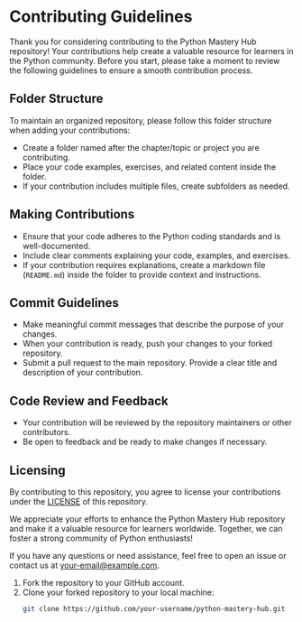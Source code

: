 # Contributing Guidelines

Thank you for considering contributing to the Python Mastery Hub repository! Your contributions help create a valuable resource for learners in the Python community. Before you start, please take a moment to review the following guidelines to ensure a smooth contribution process.

## Folder Structure

To maintain an organized repository, please follow this folder structure when adding your contributions:

- Create a folder named after the chapter/topic or project you are contributing.
- Place your code examples, exercises, and related content inside the folder.
- If your contribution includes multiple files, create subfolders as needed.

## Making Contributions

- Ensure that your code adheres to the Python coding standards and is well-documented.
- Include clear comments explaining your code, examples, and exercises.
- If your contribution requires explanations, create a markdown file (`README.md`) inside the folder to provide context and instructions.

## Commit Guidelines

- Make meaningful commit messages that describe the purpose of your changes.
- When your contribution is ready, push your changes to your forked repository.
- Submit a pull request to the main repository. Provide a clear title and description of your contribution.

## Code Review and Feedback

- Your contribution will be reviewed by the repository maintainers or other contributors.
- Be open to feedback and be ready to make changes if necessary.

## Licensing

By contributing to this repository, you agree to license your contributions under the [LICENSE](LICENSE) of this repository.

We appreciate your efforts to enhance the Python Mastery Hub repository and make it a valuable resource for learners worldwide. Together, we can foster a strong community of Python enthusiasts!

If you have any questions or need assistance, feel free to open an issue or contact us at [your-email@example.com](mailto:your-email@example.com).


1. Fork the repository to your GitHub account.
2. Clone your forked repository to your local machine:
   ```bash
   git clone https://github.com/your-username/python-mastery-hub.git
